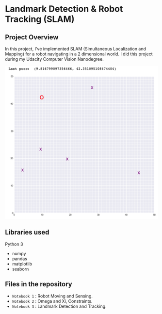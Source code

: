 # Landmark Detection & Robot Tracking (SLAM)

## Project Overview

In this project, I've implemented SLAM (Simultaneous Localization and Mapping) for a robot navigating in a 2 dimensional world. I did this project during my Udacity Computer Vision Nanodegree.

![robot_world](images/robot_world.png)

## Libraries used
Python 3
- numpy
- pandas
- matplotlib
- seaborn

## Files in the repository
- `Notebook 1` : Robot Moving and Sensing. 
- `Notebook 2` : Omega and Xi, Constraints.  
- `Notebook 3` : Landmark Detection and Tracking.
